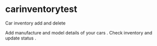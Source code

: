 # carinventorytest
Car inventory add and delete

Add manufacture and model details of your cars . 
Check inventory and update status .
